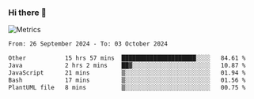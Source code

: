 ### Hi there 👋

![Metrics](https://github.com/radoapx/radoapx/blob/main/github-metrics.svg)

<!--START_SECTION:waka-->

```txt
From: 26 September 2024 - To: 03 October 2024

Other           15 hrs 57 mins  █████████████████████░░░░   84.61 %
Java            2 hrs 2 mins    ██▓░░░░░░░░░░░░░░░░░░░░░░   10.87 %
JavaScript      21 mins         ▒░░░░░░░░░░░░░░░░░░░░░░░░   01.94 %
Bash            17 mins         ▒░░░░░░░░░░░░░░░░░░░░░░░░   01.56 %
PlantUML file   8 mins          ▒░░░░░░░░░░░░░░░░░░░░░░░░   00.75 %
```

<!--END_SECTION:waka-->

<!--
**radoapx/radoapx** is a ✨ _special_ ✨ repository because its `README.md` (this file) appears on your GitHub profile.

Here are some ideas to get you started:

- 🔭 I’m currently working on ...
- 🌱 I’m currently learning ...
- 👯 I’m looking to collaborate on ...
- 🤔 I’m looking for help with ...
- 💬 Ask me about ...
- 📫 How to reach me: ...
- 😄 Pronouns: ...
- ⚡ Fun fact: ...
-->
